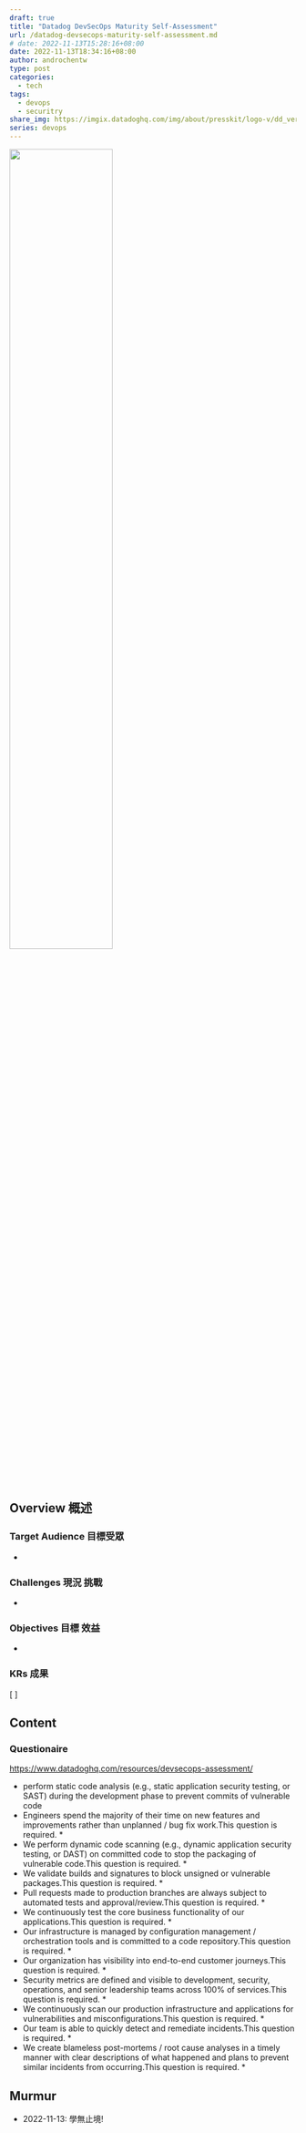 ```yaml
---
draft: true
title: "Datadog DevSecOps Maturity Self-Assessment"
url: /datadog-devsecops-maturity-self-assessment.md
# date: 2022-11-13T15:28:16+08:00
date: 2022-11-13T18:34:16+08:00
author: androchentw
type: post
categories:
  - tech
tags: 
  - devops
  - securitry
share_img: https://imgix.datadoghq.com/img/about/presskit/logo-v/dd_vertical_purple.png?auto=format&fit=max&w=698&dpr=2
series: devops
---
```


<img style="width:60%;" src="https://imgix.datadoghq.com/img/about/presskit/logo-v/dd_vertical_purple.png?auto=format&fit=max&w=698&dpr=2">

## Overview 概述

<!--more-->

### Target Audience 目標受眾

*

### Challenges 現況 挑戰

*

### Objectives 目標 效益

*

### KRs 成果

[ ]

## Content

### Questionaire

<https://www.datadoghq.com/resources/devsecops-assessment/>

* perform static code analysis (e.g., static application security testing, or SAST) during the development phase to prevent commits of vulnerable code
* Engineers spend the majority of their time on new features and improvements rather than unplanned / bug fix work.This question is required. *
* We perform dynamic code scanning (e.g., dynamic application security testing, or DAST) on committed code to stop the packaging of vulnerable code.This question is required. *
* We validate builds and signatures to block unsigned or vulnerable packages.This question is required. *
* Pull requests made to production branches are always subject to automated tests and approval/review.This question is required. *
* We continuously test the core business functionality of our applications.This question is required. *
* Our infrastructure is managed by configuration management / orchestration tools and is committed to a code repository.This question is required. *
* Our organization has visibility into end-to-end customer journeys.This question is required. *
* Security metrics are defined and visible to development, security, operations, and senior leadership teams across 100% of services.This question is required. *
* We continuously scan our production infrastructure and applications for vulnerabilities and misconfigurations.This question is required. *
* Our team is able to quickly detect and remediate incidents.This question is required. *
* We create blameless post-mortems / root cause analyses in a timely manner with clear descriptions of what happened and plans to prevent similar incidents from occurring.This question is required. *

## Murmur

* 2022-11-13: 學無止境!
